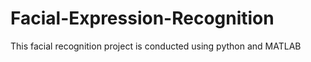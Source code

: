 # Facial-Expression-Recognition
This facial recognition project is conducted using python and MATLAB
